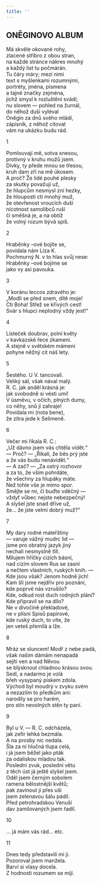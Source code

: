 ```yaml
---
title: ''
---
```


## ONĚGINOVO ALBUM

Má skvěle okované rohy,  
zlacené stříbro z obou stran,  
na každé stránce nákres mnohý  
a každý list tu počmárán.  
Tu čáry máry; mezi nimi  
text s myšlenkami rozumnými,  
portréty, jména, písmena  
a tajné značky zejména,  
jichž smysl k rozluštění svádí;  
nu slovem — pohled na žurnál,  
do něhož duši vyléval  
Oněgin za dnů svého mládí,  
zápisník, z něhož citovat  
vám na ukázku budu rád.

1

Pomlouvají mě, sotva snesou,  
protivný v kruhu mužů jsem.  
Dívky, ty přede mnou se třesou,  
kruh dam zří na mě úkosem.  
A proč? Že lidé pouhé plesky  
za skutky považují už,  
že hlupcům nesmysl zní hezky,  
že hlouposti ctí mnohý muž,  
že otevřenost vroucích duší  
nicotnost samolibců ruší  
či směšná je, a na obtíž  
že volný rozum bývá spíš.

2

Hraběnky –ové bojíte se,  
povídala nám Líza K.  
Pochmurný N. v to hlas svůj nese:  
Hraběnky –ové bojíme se  
jako vy asi pavouka.

3

V koránu leccos zdravého je:  
„Modli se před snem, dítě moje!  
Cti Boha! Střež se křivých cest!  
Svár s hlupci neplodný vždy jest!“

4

Lísteček doubrav, polní květy  
v kavkazské řece zkamení.  
A stejně v světském mámení  
pohyne něžný cit náš lety.

5

Šestého. U V. tancovali.  
Veliký sál, však nával malý.  
R. C. jak anděl krásná je:  
jak svobodně si vésti umí!  
V úsměvu, v očích, plných dumy,  
co něhy, snů jí zahraje!  
Povídala mi (nota bene),  
že zítra jede k Selimeně.

6

Večer mi říkala R. C.:  
„Už dávno jsem vás chtěla vidět.“  
— Proč? — „Říkali, že běs prý jste  
a že vás budu nenávidět.“  
— A zač? — „Za ostrý rozhovor  
a za to, že vším pohrdáte,  
že všechny za hlupáky máte.  
Než tohle vše je mimo spor.  
Smějte se mi, či buďte vděčný —  
vždyť vůbec nejste nebezpečný!  
A slyšel jste snad dříve už,  
že… že jste velmi dobrý muž?“

7

My dary rodné mateřštiny  
— varuje vážný mudrc lid —  
jsme pro obratný jazyk jiný  
nechali nesmyslně tlít.  
Milujem hříčky cizích básní,  
nad cizím slovem Rus se zasní  
a nečtem vlastních, ruských knih. —  
Kde jsou však? Jenom hodně jich!  
Kam šli jsme nejdřív pro poznání,  
kde poprvé nás vzrušilo?  
Kde, odkud rost duch rodných plání?  
Kde připravil se na dílo?  
Ne v divočině překladové,  
ne v plísni Spisů papírové,  
kde ruský duch, to víte, že  
jen veteš přemílá a lže.

8

Mráz se sluncem! Modř z nebe padá,  
však našim dámám nenapadá  
sejíti ven a nad Něvou  
se blýsknout chladnou krásou svou.  
Sedí, a nadarmo je volá  
břeh vysypaný pískem zdola.  
Východ byl moudrý v zvyku svém  
a nezazlím to předkům ani:  
narodily se pro harém,  
pro stín nevolných stěn ty paní.

9

Byl u V. — R. C. odcházela,  
jak zefír lehká bezmála.  
A na prosby nic nedala.  
Šla za ní hlučná tlupa celá,  
i já jsem běžel jako pták  
za odaliskou mladou tak.  
Poslední zvuk, poslední větu  
z těch úst já ještě slyšel jsem.  
Oděl jsem černým sobolem  
ramena bělostnější květů;  
pak zavinout jí přes uši  
jsem zelenavou šálu pádil.  
Před petrohradskou Venuší  
dav zamilovaných jsem řadil.

10

… já mám vás rád… etc.

11

Dnes tedy představili mi ji.  
Pozoroval jsem manžela.  
Barví si vlasy docela.  
Z hodnosti rozumem se míjí.
